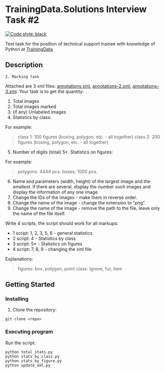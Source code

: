 # TrainingData.Solutions Interview Task #2
[![Code style: black](https://img.shields.io/badge/code%20style-black-000000.svg)](https://github.com/psf/black)

Test task for the position of technical support trainee with knowledge of Python at [TrainingData](https://trainingdata.notion.site/TrainingData-Solutions-716057e76ab64e0988c39f381a8987ec)


## Description
`2. Marking task`

Attached are 3 xml files: [annotations.xml](https://file.notion.so/f/f/ed3ae53a-9b03-4086-aefc-af27269b6a08/2f4c7804-28c5-4530-8792-1f677d0e381f/annotations.xml?id=3dd5aa28-b525-42e9-896e-8f98bc222050&table=block&spaceId=ed3ae53a-9b03-4086-aefc-af27269b6a08&expirationTimestamp=1702159200000&signature=0byQRh8SMYeXbDlIXKca6KucAVLm1J41EVGzdTSL9pE&downloadName=annotations.xml), [annotations-2.xml](https://file.notion.so/f/f/ed3ae53a-9b03-4086-aefc-af27269b6a08/8d34b0d8-d89f-4faf-b5eb-a6255b4e629e/annotations-2.xml?id=d3aab611-084a-423e-988d-148460bed756&table=block&spaceId=ed3ae53a-9b03-4086-aefc-af27269b6a08&expirationTimestamp=1702159200000&signature=R8ahDOlt8um6UKJ2PWfiWTv-7F8a890VC_xHRisjy_8&downloadName=annotations-2.xml), [annotations-3.xml](https://file.notion.so/f/f/ed3ae53a-9b03-4086-aefc-af27269b6a08/3606e8ad-8da1-48e9-9d25-47463c4ce38f/annotations-3.xml?id=37583342-0187-4246-bdbf-164262129678&table=block&spaceId=ed3ae53a-9b03-4086-aefc-af27269b6a08&expirationTimestamp=1702159200000&signature=qd4ZDYs7lMlUehlKzzAfdl5QSpJ57JlfX_w8qfcX1m0&downloadName=annotations-3.xml).
Your task is to get the quantity:

1. Total images
2. Total images marked
3. (if any) Unlabeled images
4. Statistics by class:

For example:
> class 1: 100 figures (boxing, polygon, etc. - all together)
> class 2: 200 figures (boxing, polygon, etc. - all together)

5. Number of digits (total)
5*. Statistics on figures:

For example:
> polygons: 4444 pcs.
> boxes: 1000 pcs.

6. Name and parameters (width, height) of the largest image and the smallest. If there are several, display the number such images and display the information of any one image.
7. Change the IDs of the images - make them in reverse order.
8. Change the name of the image - change the extension to “png”.
9. Change the name of the image - remove the path to the file, leave only the name of the file itself.

Write 4 scripts, the script should work for all markups:
- 1 script: 1, 2, 3, 5, 6 - general statistics
- 2 script: 4 - Statistics by class
- 3 script: 5* - Statistics on figures
- 4 script: 7, 8, 9 - changing the xml file

Explanations:
> figures: box, polygon, point
> class: ignore, fur, item

## Getting Started

### Installing
1. Clone the repository:
```
git clone <repo>
```

### Executing program
Run the script:
```
python total_stats.py
python stats_by_class.py
python stats_by_figure.py
python update_xml.py
```